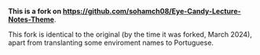 **This is a fork on https://github.com/sohamch08/Eye-Candy-Lecture-Notes-Theme**. 

This fork is identical to the original (by the time it was forked, March 2024), apart from translanting some enviroment names to Portuguese.
